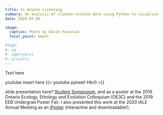 ```yaml
---
title: Is Anyone Listening
summary: An analysis of climate-related data using Python to visualize trends and see if appreciable efforts to address climate change have occurred.
date: 2020-05-08

image:
  caption: Photo by David Punzalan
  focal_point: Smart

#tags:
#- ug
#- ugprojects
#- projects
---
```


Text here

youtube insert here
{{< youtube pptwef-Hkr0 >}}

slide presentation here?
[Student Symposium](https://www.ontarioinsects.org/symposium/index.html), and as a poster at the 2019 Ontario Ecology, Ethology and Evolution Colloquium (OE3C) and the 2019 EEB Undergrad Poster Fair. I also presented this work at the 2020 IALE Annual Meeting as an [iPoster](https://2020toronto-ialena.ipostersessions.com/default.aspx?s=62-71-43-36-EE-35-05-B9-DB-A8-AC-79-F4-6E-2B-8B&guestview=true) (interactive and downloadable!).
